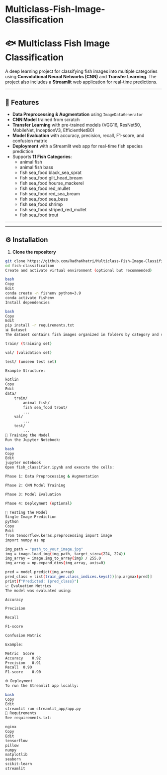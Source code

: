 # Multiclass-Fish-Image-Classification
# 🐟 Multiclass Fish Image Classification

A deep learning project for classifying fish images into multiple categories using **Convolutional Neural Networks (CNN)** and **Transfer Learning**. The project also includes a **Streamlit** web application for real-time predictions.

---

## 📌 Features
- **Data Preprocessing & Augmentation** using `ImageDataGenerator`
- **CNN Model** trained from scratch
- **Transfer Learning** with pre-trained models (VGG16, ResNet50, MobileNet, InceptionV3, EfficientNetB0)
- **Model Evaluation** with accuracy, precision, recall, F1-score, and confusion matrix
- **Deployment** with a Streamlit web app for real-time fish species prediction
- Supports **11 Fish Categories**:
  - animal fish
  - animal fish bass
  - fish sea_food black_sea_sprat
  - fish sea_food gilt_head_bream
  - fish sea_food hourse_mackerel
  - fish sea_food red_mullet
  - fish sea_food red_sea_bream
  - fish sea_food sea_bass
  - fish sea_food shrimp
  - fish sea_food striped_red_mullet
  - fish sea_food trout

---

---

## ⚙️ Installation
1. **Clone the repository**
```bash
git clone https://github.com/RadhaKhatri/Multiclass-Fish-Image-Classification/tree/main
cd fish-classification
Create and activate virtual environment (optional but recommended)

bash
Copy
Edit
conda create -n fishenv python=3.9
conda activate fishenv
Install dependencies

bash
Copy
Edit
pip install -r requirements.txt
📊 Dataset
The dataset contains fish images organized in folders by category and split into:

train/ (training set)

val/ (validation set)

test/ (unseen test set)

Example Structure:

kotlin
Copy
Edit
data/
    train/
        animal fish/
        fish sea_food trout/
        ...
    val/
        ...
    test/
        ...
🚀 Training the Model
Run the Jupyter Notebook:

bash
Copy
Edit
jupyter notebook
Open fish_classifier.ipynb and execute the cells:

Phase 1: Data Preprocessing & Augmentation

Phase 2: CNN Model Training

Phase 3: Model Evaluation

Phase 4: Deployment (optional)

🧪 Testing the Model
Single Image Prediction
python
Copy
Edit
from tensorflow.keras.preprocessing import image
import numpy as np

img_path = "path_to_your_image.jpg"
img = image.load_img(img_path, target_size=(224, 224))
img_array = image.img_to_array(img) / 255.0
img_array = np.expand_dims(img_array, axis=0)

pred = model.predict(img_array)
pred_class = list(train_gen.class_indices.keys())[np.argmax(pred)]
print(f"Predicted: {pred_class}")
📈 Evaluation Metrics
The model was evaluated using:

Accuracy

Precision

Recall

F1-score

Confusion Matrix

Example:

Metric	Score
Accuracy	0.92
Precision	0.91
Recall	0.90
F1-score	0.90

🌐 Deployment
To run the Streamlit app locally:

bash
Copy
Edit
streamlit run streamlit_app/app.py
📜 Requirements
See requirements.txt:

nginx
Copy
Edit
tensorflow
pillow
numpy
matplotlib
seaborn
scikit-learn
streamlit

